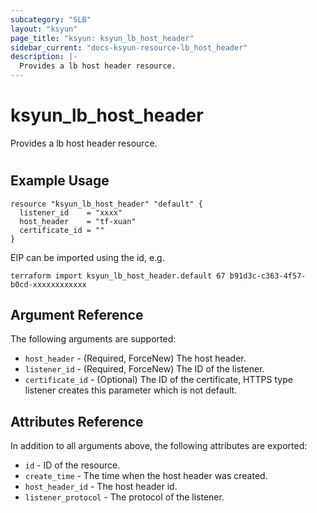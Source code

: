 ```yaml
---
subcategory: "SLB"
layout: "ksyun"
page_title: "ksyun: ksyun_lb_host_header"
sidebar_current: "docs-ksyun-resource-lb_host_header"
description: |-
  Provides a lb host header resource.
---
```


# ksyun_lb_host_header

Provides a lb host header resource.

#

## Example Usage

```hcl
resource "ksyun_lb_host_header" "default" {
  listener_id    = "xxxx"
  host_header    = "tf-xuan"
  certificate_id = ""
}
```

EIP can be imported using the id, e.g.

```hcl
terraform import ksyun_lb_host_header.default 67 b91d3c-c363-4f57-b0cd-xxxxxxxxxxxx
```

## Argument Reference

The following arguments are supported:

* `host_header` - (Required, ForceNew) The host header.
* `listener_id` - (Required, ForceNew) The ID of the listener.
* `certificate_id` - (Optional) The ID of the certificate, HTTPS type listener creates this parameter which is not default.

## Attributes Reference

In addition to all arguments above, the following attributes are exported:

* `id` - ID of the resource.
* `create_time` - The time when the host header was created.
* `host_header_id` - The host header id.
* `listener_protocol` - The protocol of the listener.


